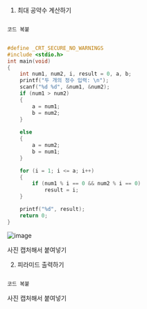 1. 최대 공약수 계산하기

```C

코드 복붙


```


```C

#define _CRT_SECURE_NO_WARNINGS
#include <stdio.h>
int main(void)
{
    int num1, num2, i, result = 0, a, b;
    printf("두 개의 정수 입력: \n");
    scanf("%d %d", &num1, &num2);
    if (num1 > num2)
    {
        a = num1;
        b = num2;
    }
    
    else
    {
        a = num2;
        b = num1;
    }

    for (i = 1; i <= a; i++)
    {
        if (num1 % i == 0 && num2 % i == 0)
            result = i;
    }

    printf("%d", result);
    return 0;
}

```
![image](https://user-images.githubusercontent.com/77336436/117969749-c8aed500-b362-11eb-8467-92d4b63771de.png)


사진 캡처해서 붙여넣기

2. 피라미드 출력하기

```C

코드 복붙 

```

사진 캡처해서 붙여넣기
